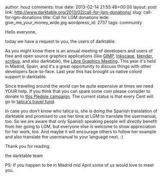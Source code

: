 author: houz
comments: true
date: 2013-02-14 21:55:46+00:00
layout: post
link: http://www.darktable.org/2013/02/call-for-lgm-donations/
slug: call-for-lgm-donations
title: Call for LGM donations
lede: give_me_your_money_wide.jpg
wordpress_id: 2737
tags: community

Hello everyone,

today we have a request to you, the users of darktable.

As you might know there is an annual meeting of developers and users of free and open source graphics applications (like [GIMP](https://www.gimp.org/), [Inkscape](https://www.inkscape.org/), [blender](https://www.blender.org/), [scribus](https://www.scribus.net/), and also darktable), the [Libre Graphics Meeting](https://libregraphicsmeeting.org/2013/). This year it's held in Madrid, Spain, and it's a great opportunity to discuss things with other developers face-to-face. Last year this has brought us native colord support in darktable.

Since traveling around the world can be quite expensive at times we need YOUR help. If you think that you can spare some coin please consider to donate to [this Pledgie campaign](https://pledgie.com/campaigns/18338). The current status is that every Cent will go to [tatica's travel fund](https://tatica.org/en/2013/01/22/lgm-recaudando-fondos-con-arte/).

In case you don't know who tatica is, she is doing the Spanish translation of darktable and promised to use her time at LGM to translate the usermanual, too. So we are aware that only Spanish speaking people will directly benefit from her going to LGM, but everyone else is welcome to show appreciation for her work, too. And maybe it will encourage others to follow her example and also translate the usermanual to your language next. :)

Thank you for reading

the darktable team

PS: If you happen to be in Madrid mid April some of us would love to meet you.
